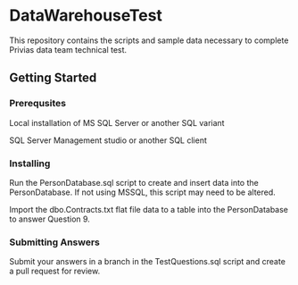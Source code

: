# DataWarehouseTest

This repository contains the scripts and sample data necessary to complete Privias data team technical test. 

## Getting Started

### Prerequsites

Local installation of MS SQL Server or another SQL variant

SQL Server Management studio or another SQL client

### Installing
Run the PersonDatabase.sql script to create and insert data into the PersonDatabase. If not using MSSQL, this script may need to be altered. 

Import the dbo.Contracts.txt flat file data to a table into the PersonDatabase to answer Question 9.

### Submitting Answers

Submit your answers in a branch in the TestQuestions.sql script and create a pull request for review.



